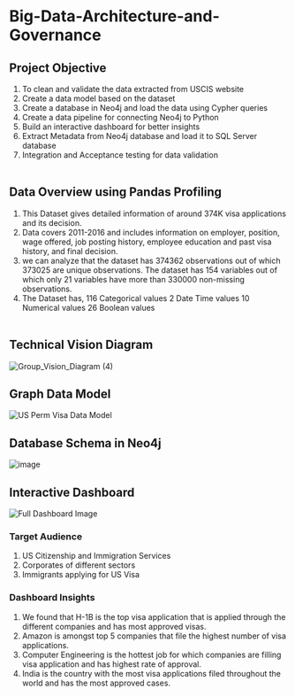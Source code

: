 # Big-Data-Architecture-and-Governance

## Project Objective
1) To clean and validate the data extracted from USCIS website<br>
2) Create a data model based on the dataset<br>
3) Create a database in Neo4j and load the data using Cypher queries<br>
4) Create a data pipeline for connecting Neo4j to Python<br>
5) Build an interactive dashboard for better insights<br>
6) Extract Metadata from Neo4j database and load it to SQL Server database
7) Integration and Acceptance testing for data validation<br><br>

## Data Overview using Pandas Profiling
1) This Dataset gives detailed information of around 374K visa applications and its decision.
2) Data covers 2011-2016 and includes information on employer, position, wage offered, job posting history, employee education and past visa history, and final decision. 
3) we can analyze that the dataset has 374362 observations out of which 373025 are unique observations. The dataset has 154 variables out of which only 21 variables have more than 330000 non-missing observations. 
4) The Dataset has,
116 Categorical values
2 Date Time values
10 Numerical values
26 Boolean values<br><br>


## Technical Vision Diagram
![Group_Vision_Diagram (4)](https://user-images.githubusercontent.com/55213702/116940272-b4205d80-ac3b-11eb-8800-daaa61023cf3.png)<br>

## Graph Data Model
![US Perm Visa Data Model](https://user-images.githubusercontent.com/55213702/116940654-40328500-ac3c-11eb-8495-938c57d766a4.png)<br>

## Database Schema in Neo4j
![image](https://user-images.githubusercontent.com/55213702/116942971-a28d8480-ac40-11eb-8226-6d194d3bf308.png)<br>

## Interactive Dashboard
![Full Dashboard Image](https://user-images.githubusercontent.com/55213702/116943116-e54f5c80-ac40-11eb-8454-8825c8ddffb4.png)<br>

### Target Audience
1) US Citizenship and Immigration Services</br>
2) Corporates of different sectors </br>
3) Immigrants applying for US Visa </br>

### Dashboard Insights
1) We found that H-1B is the top visa application that is applied through the different companies and has most approved visas.
2) Amazon is amongst top 5 companies that file the highest number of visa applications. 
3) Computer Engineering is the hottest job for which companies are filling visa application and has highest rate of approval.
4) India is the country with the most visa applications filed throughout the world and has the most approved cases.


